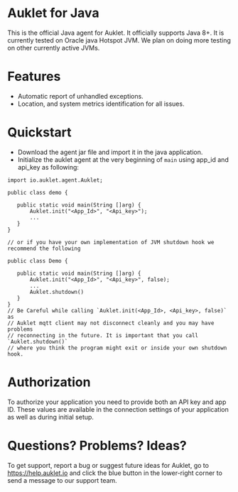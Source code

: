 # Auklet for Java

This is the official Java agent for Auklet. It officially supports Java 8+.
It is currently tested on Oracle java Hotspot JVM. We plan on doing more
testing on other currently active JVMs.


# Features

* Automatic report of unhandled exceptions.
* Location, and system metrics identification for all issues.


# Quickstart

* Download the agent jar file and import it in the java application.
* Initialize the auklet agent at the very beginning of `main` using app_id and api_key as following:
```
import io.auklet.agent.Auklet;

public class demo {

   public static void main(String []arg) {
       Auklet.init("<App_Id>", "<Api_key>");
       ...
   }
}

// or if you have your own implementation of JVM shutdown hook we recommend the following

public class Demo {

   public static void main(String []arg) {
       Auklet.init("<App_Id>", "<Api_key>", false);
       ...
       Auklet.shutdown()
   }
}
// Be Careful while calling `Auklet.init(<App_Id>, <Api_key>, false)` as
// Auklet mqtt client may not disconnect cleanly and you may have problems
// reconnecting in the future. It is important that you call `Auklet.shutdown()`
// where you think the program might exit or inside your own shutdown hook.
```
# Authorization

To authorize your application you need to provide both an API key and app ID.
These values are available in the connection settings of your application as well as during initial setup.

# Questions? Problems? Ideas?

To get support, report a bug or suggest future ideas for Auklet, go to https://help.auklet.io and click the blue button in the lower-right corner to send a message to our support team.

